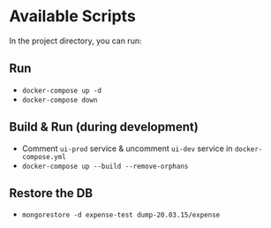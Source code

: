# Available Scripts

In the project directory, you can run:

## Run

- `docker-compose up -d`
- `docker-compose down`

## Build & Run (during development)

- Comment `ui-prod` service & uncomment `ui-dev` service in `docker-compose.yml`
- `docker-compose up --build --remove-orphans`

## Restore the DB

- `mongorestore -d expense-test dump-20.03.15/expense`
